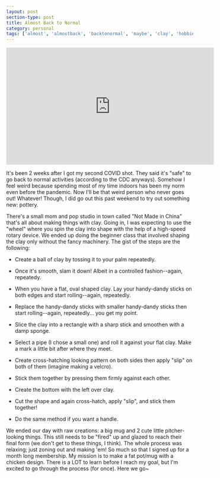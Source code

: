 ```yaml
---
layout: post
section-type: post
title: Almost Back to Normal
category: personal
tags: ['almost', 'almostback', 'backtonormal', 'maybe', 'clay', 'hobbies']
---
```

<p align="center">
	<div class="videoWrapper">
        <iframe width="560" height="315" src="https://www.youtube.com/embed/wWO6bdVrmak" frameborder="0" allow="accelerometer; autoplay; encrypted-media; gyroscope; picture-in-picture" allowfullscreen></iframe>
	</div>
</p>


It's been 2 weeks after I got my second COVID shot. They said it's "safe" to go back to normal activities (according to the CDC anyways). Somehow I feel weird because spending most of my time indoors has been my norm even before the pandemic. Now I'll be that weird person who never goes out! Whatever! Though, I did go out this past weekend to try out something new: pottery. 

There's a small mom and pop studio in town called "Not Made in China" that's all about making things with clay. Going in, I was expecting to use the "wheel" where you spin the clay into shape with the help of a high-speed rotary device. We ended up doing the beginner class that involved shaping the clay only without the fancy machinery. The gist of the steps are the following:

* Create a ball of clay by tossing it to your palm repeatedly.&nbsp;

* Once it's smooth, slam it down! Albeit in a controlled fashion--again, repeatedy.&nbsp;

* When you have a flat, oval shaped clay. Lay your handy-dandy sticks on both edges and start rolling--again, repeatedly.&nbsp;

* Replace the handy-dandy sticks with smaller handy-dandy sticks then start rolling--again, repeatedly... you get my point.&nbsp;

* Slice the clay into a rectangle with a sharp stick and smoothen with a damp sponge.&nbsp;

* Select a pipe (I chose a small one) and roll it against your flat clay. Make a mark a little bit after where they meet.&nbsp;

* Create cross-hatching looking pattern on both sides then apply "slip" on both of them (imagine making a velcro).&nbsp;

* Stick them together by pressing them firmly against each other.&nbsp;

* Create the bottom with the left over clay.&nbsp;

* Cut the shape and again cross-hatch, apply "slip", and stick them together!&nbsp;

* Do the same method if you want a handle.&nbsp;

We ended our day with raw creations: a big mug and 2 cute little pitcher-looking things. This still needs to be "fired" up and glazed to reach their final form (we don't get to these things, I think). The whole process was relaxing; just zoning out and making 'em! So much so that I signed up for a month long membership. My mission is to make a fat pot/mug with a chicken design. There is a LOT to learn before I reach my goal, but I'm excited to go through the process (for once). Here we go~
